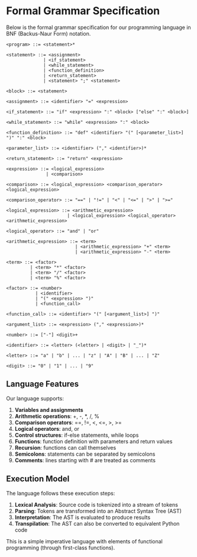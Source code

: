 # Formal Grammar Specification

Below is the formal grammar specification for our programming language in BNF (Backus-Naur Form) notation.

```bnf
<program> ::= <statement>*

<statement> ::= <assignment>
              | <if_statement>
              | <while_statement>
              | <function_definition>
              | <return_statement>
              | <statement> ";" <statement>

<block> ::= <statement>

<assignment> ::= <identifier> "=" <expression>

<if_statement> ::= "if" <expression> ":" <block> ["else" ":" <block>]

<while_statement> ::= "while" <expression> ":" <block>

<function_definition> ::= "def" <identifier> "(" [<parameter_list>] ")" ":" <block>

<parameter_list> ::= <identifier> ("," <identifier>)*

<return_statement> ::= "return" <expression>

<expression> ::= <logical_expression>
               | <comparison>

<comparison> ::= <logical_expression> <comparison_operator> <logical_expression>

<comparison_operator> ::= "==" | "!=" | "<" | "<=" | ">" | ">="

<logical_expression> ::= <arithmetic_expression>
                       | <logical_expression> <logical_operator> <arithmetic_expression>

<logical_operator> ::= "and" | "or"

<arithmetic_expression> ::= <term>
                          | <arithmetic_expression> "+" <term>
                          | <arithmetic_expression> "-" <term>

<term> ::= <factor>
         | <term> "*" <factor>
         | <term> "/" <factor>
         | <term> "%" <factor>

<factor> ::= <number>
           | <identifier>
           | "(" <expression> ")"
           | <function_call>

<function_call> ::= <identifier> "(" [<argument_list>] ")"

<argument_list> ::= <expression> ("," <expression>)*

<number> ::= ["-"] <digit>+

<identifier> ::= <letter> (<letter> | <digit> | "_")*

<letter> ::= "a" | "b" | ... | "z" | "A" | "B" | ... | "Z"

<digit> ::= "0" | "1" | ... | "9"
```

## Language Features

Our language supports:

1. **Variables and assignments**
2. **Arithmetic operations**: +, -, \*, /, %
3. **Comparison operators**: ==, !=, <, <=, >, >=
4. **Logical operators**: and, or
5. **Control structures**: if-else statements, while loops
6. **Functions**: function definition with parameters and return values
7. **Recursion**: functions can call themselves
8. **Semicolons**: statements can be separated by semicolons
9. **Comments**: lines starting with # are treated as comments

## Execution Model

The language follows these execution steps:

1. **Lexical Analysis**: Source code is tokenized into a stream of tokens
2. **Parsing**: Tokens are transformed into an Abstract Syntax Tree (AST)
3. **Interpretation**: The AST is evaluated to produce results
4. **Transpilation**: The AST can also be converted to equivalent Python code

This is a simple imperative language with elements of functional programming (through first-class functions).
